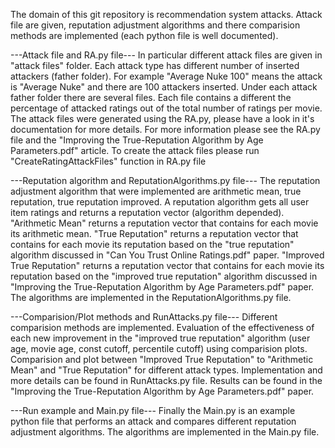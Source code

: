 The domain of this git repository is recommendation system attacks.
Attack file are given, reputation adjustment algorithms and there comparision methods are implemented (each python file is well documented).

---Attack file and RA.py file---
In particular different attack files are given in "attack files" folder.
Each attack type has different number of inserted attackers (father folder).
For example "Average Nuke 100" means the attack is "Average Nuke" and there are 100 attackers inserted.
Under each attack father folder there are several files. Each file contains a different the percentage of attacked ratings out of the total number of ratings per movie.
The attack files were generated using the RA.py, please have a look in it's documentation for more details.
For more information please see the RA.py file and the "Improving the True-Reputation Algorithm by Age Parameters.pdf" article.
To create the attack files please run "CreateRatingAttackFiles" function in RA.py file

---Reputation algorithm and ReputationAlgorithms.py file---
The reputation adjustment algorithm that were implemented are arithmetic mean, true reputation, true reputation improved.
A reputation algorithm gets all user item ratings and returns a reputation vector (algorithm depended).
"Arithmetic Mean" returns a reputation vector that contains for each movie its arithmetic mean.
"True Reputation" returns a reputation vector that contains for each movie its reputation based on the "true reputation" algorithm discussed in "Can You Trust Online Ratings.pdf" paper.
"Improved True Reputation" returns a reputation vector that contains for each movie its reputation based on the "improved true reputation" algorithm discussed in "Improving the True-Reputation Algorithm by Age Parameters.pdf" paper.
The algorithms are implemented in the ReputationAlgorithms.py file.

---Comparision/Plot methods and RunAttacks.py file---
Different comparision methods are implemented.
Evaluation of the effectiveness of each new improvement in the "improved true reputation" algorithm (user age, movie age, const cutoff, percentile cutoff) using comparision plots.
Comparision and plot between "Improved True Reputation" to "Arithmetic Mean" and "True Reputation" for different attack types.
Implementation and more details can be found in  RunAttacks.py file.
Results can be found in the "Improving the True-Reputation Algorithm by Age Parameters.pdf" paper.

---Run example and Main.py file---
Finally the Main.py is an example python file that performs an attack and compares different reputation adjustment algorithms.
The algorithms are implemented in the Main.py file.